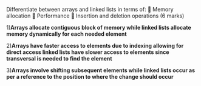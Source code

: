 Differentiate between arrays and linked lists in terms of:
 Memory allocation
 Performance
 Insertion and deletion operations
(6 marks) 


1)**Arrays allocate contiguous block of memory while linked lists allocate memory dynamically for each needed element**


2)**Arrays have faster access to elements due to indexing allowing for direct access linked lists have slower access to elements since transversal is needed to find the element**


3)**Arrays involve shifting subsequent elements while linked lists occur as per a reference to the position to where the change should occur**
